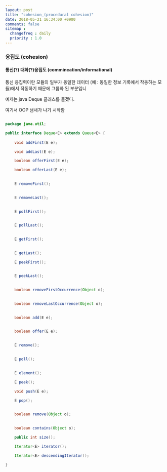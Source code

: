 ```yaml
---
layout: post
title: "cohesion_(procedural cohesion)"
date: 2018-05-21 16:34:00 +0900
comments: false
sitemap :
  changefreq : daily
  priority : 1.0
---
```


### 응집도 (cohesion)

#### 통신(?) 대화(?)응집도 (commincation/informational)

통신 응집력이란 모듈의 일부가 동일한 데이터 (예 : 동일한 정보 기록에서 작동하는 모듈)에서 작동하기 때문에 그룹화 된 부분입니

예제는 java Deque 클래스를 들겠다.

여기서 OOP 냄새가 나기 시작함


```java

package java.util;

public interface Deque<E> extends Queue<E> {
    
    void addFirst(E e);

    void addLast(E e);

    boolean offerFirst(E e);

    boolean offerLast(E e);

  
    E removeFirst();

   
    E removeLast();

   
    E pollFirst();

   
    E pollLast();

   
    E getFirst();

   
    E getLast();

    E peekFirst();

 
    E peekLast();

   
    boolean removeFirstOccurrence(Object o);

  
    boolean removeLastOccurrence(Object o);

  
    boolean add(E e);

  
    boolean offer(E e);

  
    E remove();

   
    E poll();

   
    E element();
    
    E peek();

    void push(E e);

    E pop();


    boolean remove(Object o);

  
    boolean contains(Object o);

    public int size();
   
    Iterator<E> iterator();

    Iterator<E> descendingIterator();

}


```


